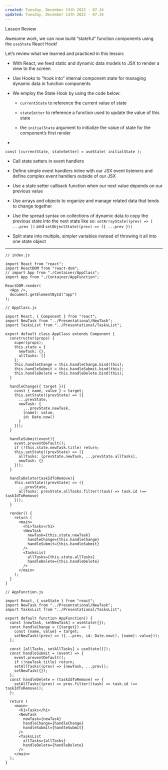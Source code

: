 ```yaml
---
created: Tuesday, December 13th 2022 - 07.34
updated: Tuesday, December 13th 2022 - 07.34
---
```

Lesson Review

Awesome work, we can now build “stateful” function components using the `useState` React Hook!

Let’s review what we learned and practiced in this lesson:

-   With React, we feed static and dynamic data models to JSX to render a view to the screen
    
-   Use Hooks to “hook into” internal component state for managing dynamic data in function components
    
-   We employ the State Hook by using the code below:
    
    -   `currentState` to reference the current value of state
        
    -   `stateSetter` to reference a function used to update the value of this state
        
    -   the `initialState` argument to initialize the value of state for the component’s first render
-
```JSX
const [currentState, stateSetter] = useState( initialState );
```

-   Call state setters in event handlers
    
-   Define simple event handlers inline with our JSX event listeners and define complex event handlers outside of our JSX
    
-   Use a state setter callback function when our next value depends on our previous value
    
-   Use arrays and objects to organize and manage related data that tends to change together
    
-   Use the spread syntax on collections of dynamic data to copy the previous state into the next state like so: `setArrayState((prev) => [ ...prev ])` and `setObjectState((prev) => ({ ...prev }))`
    
-   Split state into multiple, simpler variables instead of throwing it all into one state object

---

```JSX
// index.js

import React from "react";
import ReactDOM from "react-dom";
// import App from "./Container/AppClass";
import App from "./Container/AppFunction";

ReactDOM.render(
  <App />,
  document.getElementById("app")
);
```

```JSX
// AppClass.js

import React, { Component } from "react";
import NewTask from "../Presentational/NewTask";
import TasksList from "../Presentational/TasksList";

export default class AppClass extends Component {
  constructor(props) {
    super(props);
    this.state = {
      newTask: {},
      allTasks: []
    };
    this.handleChange = this.handleChange.bind(this);
    this.handleSubmit = this.handleSubmit.bind(this);
    this.handleDelete = this.handleDelete.bind(this);
  }

  handleChange({ target }){
    const { name, value } = target;
    this.setState((prevState) => ({
      ...prevState,
      newTask: {
        ...prevState.newTask,
        [name]: value,
        id: Date.now()
      }
    }));
  }

  handleSubmit(event){
    event.preventDefault();
    if (!this.state.newTask.title) return;
    this.setState((prevState) => ({
      allTasks: [prevState.newTask, ...prevState.allTasks],
      newTask: {}
    }));
  }

  handleDelete(taskIdToRemove){
    this.setState((prevState) => ({
      ...prevState,
      allTasks: prevState.allTasks.filter((task) => task.id !== taskIdToRemove)
    }));
  }

  render() {
    return (
      <main>
        <h1>Tasks</h1>
        <NewTask
          newTask={this.state.newTask}
          handleChange={this.handleChange}
          handleSubmit={this.handleSubmit}
        />
        <TasksList
          allTasks={this.state.allTasks}
          handleDelete={this.handleDelete}
        />
      </main>
    );
  }
}
```

```JSX
// AppFunction.js

import React, { useState } from "react";
import NewTask from "../Presentational/NewTask";
import TasksList from "../Presentational/TasksList";

export default function AppFunction() {
  const [newTask, setNewTask] = useState({});
  const handleChange = ({target}) => {
    const {name, value} = target;
    setNewTask((prev) => ({...prev, id: Date.now(), [name]: value}));
  };

  const [allTasks, setAllTasks] = useState([]);
  const handleSubmit = (event) => {
    event.preventDefault();
    if (!newTask.title) return;
    setAllTasks((prev) => [newTask, ...prev]);
    setNewTask({});
  };
  const handleDelete = (taskIdToRemove) => {
    setAllTasks((prev) => prev.filter((task) => task.id !== taskIdToRemove));
  };
  
  return (
    <main>
      <h1>Tasks</h1>
      <NewTask
        newTask={newTask}
        handleChange={handleChange}
        handleSubmit={handleSubmit}
      />
      <TasksList
        allTasks={allTasks}
        handleDelete={handleDelete}
      />
    </main>
  );
}
```